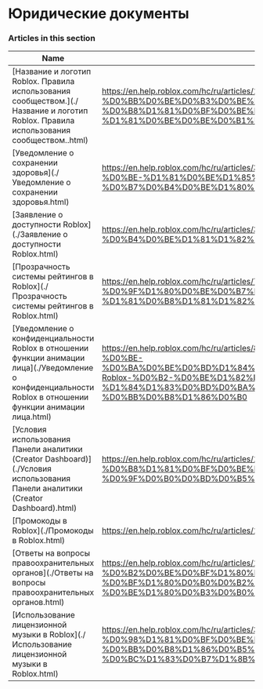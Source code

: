 # Юридические документы  
### Articles in this section
Name|URL
-|-
[Название и логотип Roblox. Правила использования сообществом.](./Название и логотип Roblox. Правила использования сообществом..html) |https://en.help.roblox.com/hc/ru/articles/115001708126-%D0%9D%D0%B0%D0%B7%D0%B2%D0%B0%D0%BD%D0%B8%D0%B5-%D0%B8-%D0%BB%D0%BE%D0%B3%D0%BE%D1%82%D0%B8%D0%BF-Roblox-%D0%9F%D1%80%D0%B0%D0%B2%D0%B8%D0%BB%D0%B0-%D0%B8%D1%81%D0%BF%D0%BE%D0%BB%D1%8C%D0%B7%D0%BE%D0%B2%D0%B0%D0%BD%D0%B8%D1%8F-%D1%81%D0%BE%D0%BE%D0%B1%D1%89%D0%B5%D1%81%D1%82%D0%B2%D0%BE%D0%BC
[Уведомление о сохранении здоровья](./Уведомление о сохранении здоровья.html) |https://en.help.roblox.com/hc/ru/articles/360031603131-%D0%A3%D0%B2%D0%B5%D0%B4%D0%BE%D0%BC%D0%BB%D0%B5%D0%BD%D0%B8%D0%B5-%D0%BE-%D1%81%D0%BE%D1%85%D1%80%D0%B0%D0%BD%D0%B5%D0%BD%D0%B8%D0%B8-%D0%B7%D0%B4%D0%BE%D1%80%D0%BE%D0%B2%D1%8C%D1%8F
[Заявление о доступности Roblox](./Заявление о доступности Roblox.html) |https://en.help.roblox.com/hc/ru/articles/360059080071-%D0%97%D0%B0%D1%8F%D0%B2%D0%BB%D0%B5%D0%BD%D0%B8%D0%B5-%D0%BE-%D0%B4%D0%BE%D1%81%D1%82%D1%83%D0%BF%D0%BD%D0%BE%D1%81%D1%82%D0%B8-Roblox
[Прозрачность системы рейтингов в Roblox](./Прозрачность системы рейтингов в Roblox.html) |https://en.help.roblox.com/hc/ru/articles/7235818866964-%D0%9F%D1%80%D0%BE%D0%B7%D1%80%D0%B0%D1%87%D0%BD%D0%BE%D1%81%D1%82%D1%8C-%D1%81%D0%B8%D1%81%D1%82%D0%B5%D0%BC%D1%8B-%D1%80%D0%B5%D0%B9%D1%82%D0%B8%D0%BD%D0%B3%D0%BE%D0%B2-%D0%B2-Roblox
[Уведомление о конфиденциальности Roblox в отношении функции анимации лица](./Уведомление о конфиденциальности Roblox в отношении функции анимации лица.html) |https://en.help.roblox.com/hc/ru/articles/8064749848980-%D0%A3%D0%B2%D0%B5%D0%B4%D0%BE%D0%BC%D0%BB%D0%B5%D0%BD%D0%B8%D0%B5-%D0%BE-%D0%BA%D0%BE%D0%BD%D1%84%D0%B8%D0%B4%D0%B5%D0%BD%D1%86%D0%B8%D0%B0%D0%BB%D1%8C%D0%BD%D0%BE%D1%81%D1%82%D0%B8-Roblox-%D0%B2-%D0%BE%D1%82%D0%BD%D0%BE%D1%88%D0%B5%D0%BD%D0%B8%D0%B8-%D1%84%D1%83%D0%BD%D0%BA%D1%86%D0%B8%D0%B8-%D0%B0%D0%BD%D0%B8%D0%BC%D0%B0%D1%86%D0%B8%D0%B8-%D0%BB%D0%B8%D1%86%D0%B0
[Условия использования Панели аналитики (Creator Dashboard)](./Условия использования Панели аналитики (Creator Dashboard).html) |https://en.help.roblox.com/hc/ru/articles/10949046065044-%D0%A3%D1%81%D0%BB%D0%BE%D0%B2%D0%B8%D1%8F-%D0%B8%D1%81%D0%BF%D0%BE%D0%BB%D1%8C%D0%B7%D0%BE%D0%B2%D0%B0%D0%BD%D0%B8%D1%8F-%D0%9F%D0%B0%D0%BD%D0%B5%D0%BB%D0%B8-%D0%B0%D0%BD%D0%B0%D0%BB%D0%B8%D1%82%D0%B8%D0%BA%D0%B8-Creator-Dashboard
[Промокоды в Roblox](./Промокоды в Roblox.html) |https://en.help.roblox.com/hc/ru/articles/10549651908244-%D0%9F%D1%80%D0%BE%D0%BC%D0%BE%D0%BA%D0%BE%D0%B4%D1%8B-%D0%B2-Roblox
[Ответы на вопросы правоохранительных органов](./Ответы на вопросы правоохранительных органов.html) |https://en.help.roblox.com/hc/ru/articles/11219680442260-%D0%9E%D1%82%D0%B2%D0%B5%D1%82%D1%8B-%D0%BD%D0%B0-%D0%B2%D0%BE%D0%BF%D1%80%D0%BE%D1%81%D1%8B-%D0%BF%D1%80%D0%B0%D0%B2%D0%BE%D0%BE%D1%85%D1%80%D0%B0%D0%BD%D0%B8%D1%82%D0%B5%D0%BB%D1%8C%D0%BD%D1%8B%D1%85-%D0%BE%D1%80%D0%B3%D0%B0%D0%BD%D0%BE%D0%B2
[Использование лицензионной музыки в Roblox](./Использование лицензионной музыки в Roblox.html) |https://en.help.roblox.com/hc/ru/articles/360038525351-%D0%98%D1%81%D0%BF%D0%BE%D0%BB%D1%8C%D0%B7%D0%BE%D0%B2%D0%B0%D0%BD%D0%B8%D0%B5-%D0%BB%D0%B8%D1%86%D0%B5%D0%BD%D0%B7%D0%B8%D0%BE%D0%BD%D0%BD%D0%BE%D0%B9-%D0%BC%D1%83%D0%B7%D1%8B%D0%BA%D0%B8-%D0%B2-Roblox